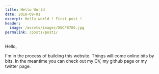 ```yaml
---
title: Hello World
date: 2018-09-01
excerpt: Hello world ! First post !
header:
  image: /assets/images/DSCF8780.jpg
permalink: /posts/post1/
---
```


Hello,

I'm in the process of building this website. Things will come online bits by bits. In the meantime you can check out my CV, my github page or my twitter page.
